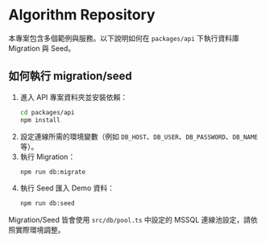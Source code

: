 # Algorithm Repository

本專案包含多個範例與服務。以下說明如何在 `packages/api` 下執行資料庫 Migration 與 Seed。

## 如何執行 migration/seed

1. 進入 API 專案資料夾並安裝依賴：
   ```bash
   cd packages/api
   npm install
   ```
2. 設定連線所需的環境變數（例如 `DB_HOST`、`DB_USER`、`DB_PASSWORD`、`DB_NAME` 等）。
3. 執行 Migration：
   ```bash
   npm run db:migrate
   ```
4. 執行 Seed 匯入 Demo 資料：
   ```bash
   npm run db:seed
   ```

Migration/Seed 皆會使用 `src/db/pool.ts` 中設定的 MSSQL 連線池設定，請依照實際環境調整。
